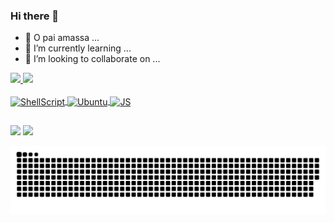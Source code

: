 ### Hi there 👋


- 🔭 O pai amassa ...
- 🌱 I’m currently learning ...
- 👯 I’m looking to collaborate on ...

<div>
  <a href="https://github.com/diegomatheusc">
  <img height="180em" src="https://github-readme-stats.vercel.app/api?username=diegomatheusc&show_icons=true&theme=dark&include_all_commits=true&count_private=true"/>
  <img height="180em" src="https://github-readme-stats.vercel.app/api/top-langs/?username=diegomatheusc&layout=compact&langs_count=7&theme=dark"/>
</div>
  
  
  <div style="display: inline_block"><br>
  <img align="center" alt="ShellScript" height="40" width="130" src="https://img.shields.io/badge/Shell_Script-121011?style=for-the-badge&logo=gnu-bash&logoColor=white"> 
  <img align="center" alt="Ubuntu" height="40" width="110" src="https://img.shields.io/badge/Ubuntu-E95420?style=for-the-badge&logo=ubuntu&logoColor=white"> 
  <img align="center" alt="JS" height="40" width="150" src="https://img.shields.io/badge/JavaScript-323330?style=for-the-badge&logo=javascript&logoColor=F7DF1E">
  </div>
  
  
 
 ## 
  
  <div> 
  <a href = "mailto:diego.matheus00@gmail.com"><img src="https://img.shields.io/badge/Gmail-D14836?style=for-the-badge&logo=gmail&logoColor=white" target="_blank"></a>
  <a href="https://www.linkedin.com/in/diegomatheusc" target="_blank"><img src="https://img.shields.io/badge/LinkedIn-0077B5?style=for-the-badge&logo=linkedin&logoColor=white" target="_blank"></a> 
 
  ![Snake animation](https://github.com/diegomatheusc/diegomatheusc/blob/output/github-contribution-grid-snake.svg)
 
</div>
  
  
  
  
  
  
  
  
